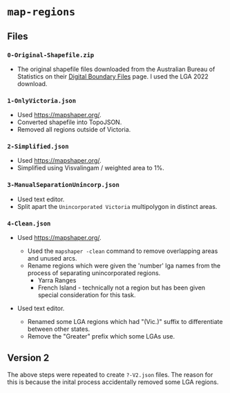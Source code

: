 # `map-regions`

## Files

### `0-Original-Shapefile.zip`

- The original shapefile files downloaded from the Australian Bureau of Statistics on their [Digital Boundary Files](https://www.abs.gov.au/statistics/standards/australian-statistical-geography-standard-asgs-edition-3/jul2021-jun2026/access-and-downloads/digital-boundary-files) page. I used the LGA 2022 download.

### `1-OnlyVictoria.json`

- Used <https://mapshaper.org/>.
- Converted shapefile into TopoJSON.
- Removed all regions outside of Victoria.

### `2-Simplified.json`

- Used <https://mapshaper.org/>.
- Simplified using Visvalingam / weighted area to 1%.
  
### `3-ManualSeparationUnincorp.json`

- Used text editor.
- Split apart the `Unincorporated Victoria` multipolygon in distinct areas.

### `4-Clean.json`

- Used <https://mapshaper.org/>.
  - Used the `mapshaper -clean` command to remove overlapping areas and unused arcs.
  - Rename regions which were given the 'number' lga names from the process of separating unincorporated regions.
    - Yarra Ranges
    - French Island - technically not a region but has been given special consideration for this task.

- Used text editor.
  - Renamed some LGA regions which had "(Vic.)" suffix to differentiate between other states.
  - Remove the "Greater" prefix which some LGAs use.

## Version 2

The above steps were repeated to create `?-V2.json` files. The reason for this is because the inital process accidentally removed some LGA regions.
